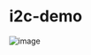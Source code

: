 # i2c-demo
![image](https://github.com/user-attachments/assets/1577a141-12a0-4eb2-a38b-4972bd7ac4a3)
